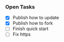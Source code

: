 ### Open Tasks
- [x] Publish how to update
- [x] Publish how to fork
- [ ] Finish quick start
- [ ] Fix https
